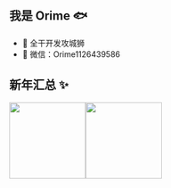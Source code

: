 ## 我是 Orime 🐟

- 🤔 全干开发攻城狮
- 💬 微信：Orime1126439586


## 新年汇总 ✨

<img align="" height="137px" src="https://github-readme-stats.vercel.app/api?username=Orime112&hide_title=true&hide_border=true&show_icons=true&include_all_commits=true&line_height=21&bg_color=0,EC6C6C,FFD479,FFFC79,73FA79&theme=graywhite&locale=cn" /><img align="" height="137px" src="https://github-readme-stats.vercel.app/api/top-langs/?username=Orime112&hide_title=true&hide_border=true&layout=compact&bg_color=0,73FA79,73FDFF,D783FF&theme=graywhite&locale=cn" />